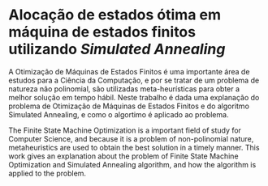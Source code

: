 # Alocação de estados ótima em máquina de estados finitos utilizando _Simulated Annealing_

A Otimização de Máquinas de Estados Finitos é uma importante área de estudos para a Ciência da Computação, e por se tratar de um problema de natureza não polinomial, são utilizadas meta-heurísticas para obter a melhor solução em tempo hábil. Neste trabalho é dada uma explanação do problema de Otimização de Máquinas de Estados Finitos e do algoritmo Simulated Annealing, e como o algortimo é aplicado ao problema.

The Finite State Machine Optimization is a important field of study for Computer Science, and because it is a problem of non-polinomial nature, metaheuristics are used to obtain the best solution in a timely manner. This work gives an explanation about the problem of Finite State Machine Optimization and Simulated Annealing algorithm, and how the algorithm is applied to the problem.
